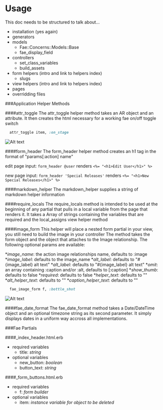 # Usage

This doc needs to be structured to talk about...

- installation (yes again)
- generators
- models
	- Fae::Concerns::Models::Base
	- fae_display_field
- controllers
  - set_class_variables
  - build_assets
- form helpers (intro and link to helpers index)
	- slugs
- view helpers (intro and link to helpers index)
- pages
- overridding files



###Application Helper Methods

####attr_toggle
The attr_toggle helper method takes an AR object and an attribute. It then creates the html necessary for a working fae on/off toggle switch
```ruby
  attr_toggle item, :on_stage
```
![Alt text](http://www.afinesite.com/fae/documentation/attr_toggle.png')

####form_header
The form_header helper method creates an h1 tag in the format of "params[:action] name"

edit page input: `form_header @user` renders `<%= "<h1>Edit User</h1>" %>`

new page input: `form_header 'Special Releases'` renders `<%= "<h1>New Special Releases</h1>" %>`

####markdown_helper
The markdown_helper supplies a string of markdown helper information

####require_locals
The require_locals method is intended to be used at the beginning of any partial that pulls in a local variable from the page that renders it. It takes a Array of strings containing the variables that are required and the local_assigns view helper method

####image_form
This helper will place a nested form partial in your view, you still need to build the image in your controller
The method takes the form object and the object that attaches to the Image relationship. The following optional params are available:

*<em>image_name</em>: the action image relationships name, defaults to :image
*<em>image_label</em>: defaults to the image_name
*<em>alt_label</em>: defaults to "#{image_label} alt text"
*<em>alt_label</em>: defaults to "#{image_label} alt text"
*<em>omit</em>: an array containing :caption and/or :alt, defaults to [:caption]
*<em>show_thumb</em>: defaults to false
*<em>required</em>: defaults to false
*<em>helper_text</em>: defaults to ""
*<em>alt_helper_text</em>: defaults to ""
*<em>caption_helper_text</em>: defaults to ""

```ruby
  fae_image_form f, :bottle_shot
```
![Alt text](http://www.afinesite.com/fae/documentation/image_form.png')

####fae_date_format
The fae_date_format method takes a Date/DateTime object and an optional timezone string as its second parameter. It simply displays dates in a uniform way accross all implementations.

###Fae Partials

####_index_header.html.erb

* required variables
  * title: <em>string</em>
* optional variables
  * new_button: <em>boolean</em>
  * button_text: <em>string</em>

####_form_buttons.html.erb

* required variables
  * f: <em>form builder</em>
* optional variables
  * item: <em>instance variable for object to be deleted</em>

